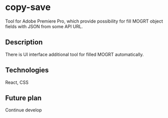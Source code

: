 # copy-save

Tool for Adobe Premiere Pro, which provide possibility for fill MOGRT object fields with JSON from some API URL.

## Description
There is UI interface additional tool for filled MOGRT automatically.

## Technologies

React, CSS

## Future plan
Continue develop
